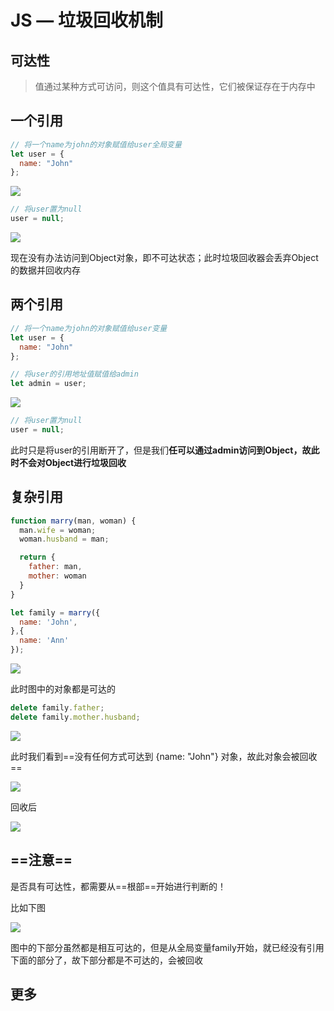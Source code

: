 # JS — 垃圾回收机制

## 可达性

> 值通过某种方式可访问，则这个值具有可达性，它们被保证存在于内存中

## 一个引用

```js
// 将一个name为john的对象赋值给user全局变量
let user = {
  name: "John"
};
```

![](https://pic4.zhimg.com/80/v2-8a889a407cb7f9a16f6291d9170b431f_1440w.png)

```js
// 将user置为null
user = null;
```

![](https://pic2.zhimg.com/80/v2-aa0c39493b1b221951cfbac208c5cc65_1440w.png)

现在没有办法访问到Object对象，即不可达状态；此时垃圾回收器会丢弃Object的数据并回收内存

## 两个引用

```js
// 将一个name为john的对象赋值给user变量
let user = {
  name: "John"
};

// 将user的引用地址值赋值给admin
let admin = user;
```

![](https://pic1.zhimg.com/80/v2-0b127e8065aed661ef949b831ccda7c4_1440w.png)

```js
// 将user置为null
user = null;
```

此时只是将user的引用断开了，但是我们**任可以通过admin访问到Object，故此时不会对Object进行垃圾回收**

## 复杂引用

```js
function marry(man, woman) {
  man.wife = woman;
  woman.husband = man;

  return {
    father: man,
    mother: woman
  }
}

let family = marry({
  name: 'John',
},{
  name: 'Ann'
});
```

![](https://pic4.zhimg.com/80/v2-fafe60bfce1afa7b4a912f2bcdc82883_1440w.jpg)

此时图中的对象都是可达的

```js
delete family.father;
delete family.mother.husband;
```

![](https://pic4.zhimg.com/80/v2-9f5399297ff39ac5e939e44022f1f7ab_1440w.jpg)

此时我们看到==没有任何方式可达到 {name: "John"} 对象，故此对象会被回收==

![](https://pic4.zhimg.com/80/v2-31e54b330a7d1c92607d565f68ef93eb_1440w.jpg)

回收后

![](https://pic2.zhimg.com/80/v2-51a301acb7c1823551ae0068a619b7a5_1440w.png)

## ==注意==

是否具有可达性，都需要从==根部==开始进行判断的！

比如下图

![](https://pic1.zhimg.com/80/v2-b484712016eead67e42e0a2f6c671260_1440w.jpg)

图中的下部分虽然都是相互可达的，但是从全局变量family开始，就已经没有引用下面的部分了，故下部分都是不可达的，会被回收

## 更多

[知乎博客]: https://zhuanlan.zhihu.com/p/60279001
